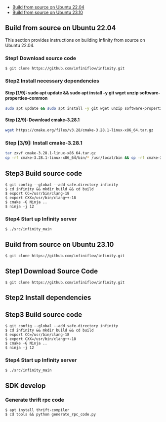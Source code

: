 

- [Build from source on Ubuntu 22.04](#build-from-source-on-ubuntu-2204)
- [Build from source on Ubuntu 23.10](#build-from-source-on-ubuntu-2310)

## Build from source on Ubuntu 22.04

This section provides instructions on building Infinity from source on Ubuntu 22.04.

### Step1 Download source code

```shell
$ git clone https://github.com/infiniflow/infinity.git
```

### Step2 Install necessary dependencies

#### Step [1/9]: sudo apt update && sudo apt install -y git wget unzip software-properties-common

```bash
sudo apt update && sudo apt install -y git wget unzip software-properties-common
```

#### Step [2/9]: Download cmake-3.28.1

```bash
wget https://cmake.org/files/v3.28/cmake-3.28.1-linux-x86_64.tar.gz
```

### Step [3/9]: Install cmake-3.28.1

```bash
tar zxvf cmake-3.28.1-linux-x86_64.tar.gz
cp -rf cmake-3.28.1-linux-x86_64/bin/* /usr/local/bin && cp -rf cmake-3.28.1-linux-x86_64/share/* /usr/local/share && rm -rf cmake-3.28.1-linux-x86_64
```

### 


## Step3 Build source code

```shell
$ git config --global --add safe.directory infinity
$ cd infinity && mkdir build && cd build
$ export CC=/usr/bin/clang-18
$ export CXX=/usr/bin/clang++-18
$ cmake -G Ninja ..
$ ninja -j 12
```

### Step4 Start up Infinity server

```shell
$ ./src/infinity_main
```



## Build from source on Ubuntu 23.10

```shell
$ git clone https://github.com/infiniflow/infinity.git
```


## Step1 Download Source Code

```shell
$ git clone https://github.com/infiniflow/infinity.git
```

## Step2 Install dependencies






## Step3 Build source code

```shell
$ git config --global --add safe.directory infinity
$ cd infinity && mkdir build && cd build
$ export CC=/usr/bin/clang-18
$ export CXX=/usr/bin/clang++-18
$ cmake -G Ninja ..
$ ninja -j 12
```

### Step4 Start up Infinity server

```shell
$ ./src/infinity_main
```

## SDK develop

### Generate thrift rpc code

```shell
$ apt install thrift-compiler 
$ cd tools && python generate_rpc_code.py
```